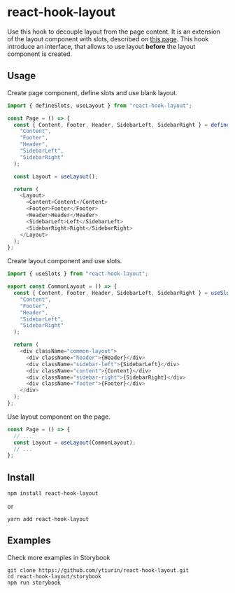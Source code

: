 # react-hook-layout

Use this hook to decouple layout from the page content. It is an extension of the layout component with slots, described on [this page](https://reactjs.org/docs/composition-vs-inheritance.html "Composition vs Inheritance"). This hook introduce an interface, that allows to use layout **before** the layout component is created.

## Usage

Create page component, define slots and use blank layout.

```javascript
import { defineSlots, useLayout } from "react-hook-layout";

const Page = () => {
  const { Content, Footer, Header, SidebarLeft, SidebarRight } = defineSlots(
    "Content",
    "Footer",
    "Header",
    "SidebarLeft",
    "SidebarRight"
  );

  const Layout = useLayout();

  return (
    <Layout>
      <Content>Content</Content>
      <Footer>Footer</Footer>
      <Header>Header</Header>
      <SidebarLeft>Left</SidebarLeft>
      <SidebarRight>Right</SidebarRight>
    </Layout>
  );
};
```

Create layout component and use slots.

```javascript
import { useSlots } from "react-hook-layout";

export const CommonLayout = () => {
  const { Content, Footer, Header, SidebarLeft, SidebarRight } = useSlots(
    "Content",
    "Footer",
    "Header",
    "SidebarLeft",
    "SidebarRight"
  );

  return (
    <div className="common-layout">
      <div className="header">{Header}</div>
      <div className="sidebar-left">{SidebarLeft}</div>
      <div className="content">{Content}</div>
      <div className="sidebar-right">{SidebarRight}</div>
      <div className="footer">{Footer}</div>
    </div>
  );
};
```

Use layout component on the page.

```javascript
const Page = () => {
  // ...
  const Layout = useLayout(CommonLayout);
  // ...
};
```

## Install

```
npm install react-hook-layout
```

or

```
yarn add react-hook-layout
```

## Examples

Check more examples in Storybook

```
git clone https://github.com/ytiurin/react-hook-layout.git
cd react-hook-layout/storybook
npm run storybook
```
